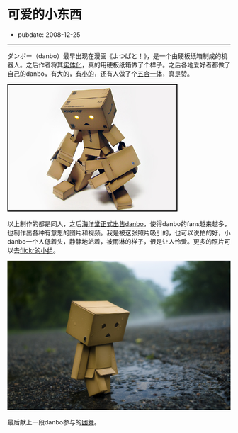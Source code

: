 # 可爱的小东西

- pubdate: 2008-12-25

--------------------------


ダンボー（danbo）最早出现在漫画《よつばと！》，是一个由硬板纸箱制成的机器人。之后作者将其[实体化](http://azumakiyohiko.com/archives/2006/05/16_2040.php)，真的用硬板纸箱做了个样子。之后各地爱好者都做了自己的danbo，有大的，[有小的](http://blog.livedoor.jp/tsubuanco/archives/50631843.html)，还有人做了个[五合一体](http://members9.tsukaeru.net/ty1_toys/sakuhin/DANBOARD.htm)，真是赞。

![](../../uploads/blogger/GD-00.jpg)

以上制作的都是同人，之后[海洋堂正式出售danbo](http://www.amazon.co.jp/%E6%B5%B7%E6%B4%8B%E5%A0%82-%E3%83%AA%E3%83%9C%E3%83%AB%E3%83%86%E3%83%83%E3%82%AF-%E3%83%80%E3%83%B3%E3%83%9C%E3%83%BC/dp/B000WF1TKS)，使得danbo的fans越来越多，也制作出各种有意思的图片和视频。我是被这张照片吸引的，也可以说拍的好，小danbo一个人低着头，静静地站着，被雨淋的样子，很是让人怜爱。更多的照片可以去[flickr的小组](http://www.flickr.com/groups/revoltech-danboard/)。

![](../../uploads/blogger/2940899846_75a2772ba4_b.jpg)

最后献上一段danbo参与的[团舞](http://jp.youtube.com/watch?v=2VLs7tfPTJA)。

